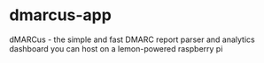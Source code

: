 # dmarcus-app
dMARCus - the simple and fast DMARC report parser and analytics dashboard you can host on a lemon-powered raspberry pi
